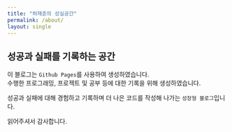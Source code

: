```yaml
---
title: "허재준의 성실공간"
permalink: /about/
layout: single
---
```


## 성공과 실패를 기록하는 공간

이 블로그는 `Github Pages`를 사용하여 생성하였습니다.   
수행한 프로그래밍, 프로젝트 및 공부 등에 대한 기록을 위해 생성하였습니다.

성공과 실패에 대해 경험하고 기록하며 더 나은 코드를 작성해 나가는 `성장형 블로그`입니다.

읽어주셔서 감사합니다.